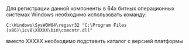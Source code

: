 Для регистрации данной компоненты в 64х битных операционных системах Windows необходимо использовать команду:

```bsl
C:\Windows\SysWOW64\regsvr32 "C:\Program Files (x86)\1cv8\ХХХХХ\bin\comcntr.dll"
```

вместо ХХХХХ необходимо подставить каталог с версией платформы